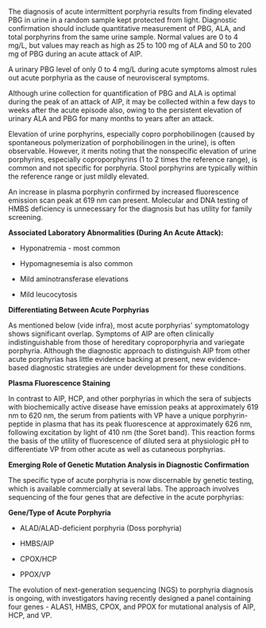 The diagnosis of acute intermittent porphyria results from finding elevated PBG in urine in a random sample kept protected from light. Diagnostic confirmation should include quantitative measurement of PBG, ALA, and total porphyrins from the same urine sample. Normal values are 0 to 4 mg/L, but values may reach as high as 25 to 100 mg of ALA and 50 to 200 mg of PBG during an acute attack of AIP.

A urinary PBG level of only 0 to 4 mg/L during acute symptoms almost rules out acute porphyria as the cause of neurovisceral symptoms.

Although urine collection for quantification of PBG and ALA is optimal during the peak of an attack of AIP, it may be collected within a few days to weeks after the acute episode also, owing to the persistent elevation of urinary ALA and PBG for many months to years after an attack.

Elevation of urine porphyrins, especially copro porphobilinogen (caused by spontaneous polymerization of porphobilinogen in the urine), is often observable. However, it merits noting that the nonspecific elevation of urine porphyrins, especially coproporphyrins (1 to 2 times the reference range), is common and not specific for porphyria. Stool porphyrins are typically within the reference range or just mildly elevated.

An increase in plasma porphyrin confirmed by increased fluorescence emission scan peak at 619 nm can present. Molecular and DNA testing of HMBS deficiency is unnecessary for the diagnosis but has utility for family screening.

**Associated Laboratory Abnormalities (During An Acute Attack):**

- Hyponatremia - most common

- Hypomagnesemia is also common

- Mild aminotransferase elevations

- Mild leucocytosis

**Differentiating Between Acute Porphyrias**

As mentioned below (vide infra), most acute porphyrias' symptomatology shows significant overlap. Symptoms of AIP are often clinically indistinguishable from those of hereditary coproporphyria and variegate porphyria. Although the diagnostic approach to distinguish AIP from other acute porphyrias has little evidence backing at present, new evidence-based diagnostic strategies are under development for these conditions.

**Plasma Fluorescence Staining**

In contrast to AIP, HCP, and other porphyrias in which the sera of subjects with biochemically active disease have emission peaks at approximately 619 nm to 620 nm, the serum from patients with VP have a unique porphyrin-peptide in plasma that has its peak fluorescence at approximately 626 nm, following excitation by light of 410 nm (the Soret band). This reaction forms the basis of the utility of fluorescence of diluted sera at physiologic pH to differentiate VP from other acute as well as cutaneous porphyrias.

**Emerging Role of Genetic Mutation Analysis in Diagnostic Confirmation**

The specific type of acute porphyria is now discernable by genetic testing, which is available commercially at several labs. The approach involves sequencing of the four genes that are defective in the acute porphyrias:

**Gene/Type of Acute Porphyria**

- ALAD/ALAD-deficient porphyria (Doss porphyria)

- HMBS/AIP

- CPOX/HCP

- PPOX/VP

The evolution of next-generation sequencing (NGS) to porphyria diagnosis is ongoing, with investigators having recently designed a panel containing four genes - ALAS1, HMBS, CPOX, and PPOX for mutational analysis of AIP, HCP, and VP.